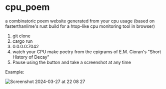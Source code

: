 # cpu_poem
a combinatoric poem website generated from your cpu usage
(based on fasterthanlime's rust build for a htop-like cpu monitoring tool in browser)

1. git clone
2. cargo run
3. 0.0.0.0:7042
4. watch your CPU make poetry from the epigrams of E.M. Cioran's "Short History of Decay"
5. Pause using the button and take a screenshot at any time

Example:

![Screenshot 2024-03-27 at 22 08 27](https://github.com/deinon-daemon/cpu_poem/assets/144135195/2ae990b3-be8e-48df-b6b0-17b9dff76906)

